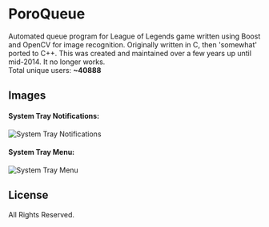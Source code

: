 PoroQueue
=========

Automated queue program for League of Legends game written using Boost and OpenCV for image recognition. 
Originally written in C, then 'somewhat' ported to C++.
This was created and maintained over a few years up until mid-2014. It no longer works.  
Total unique users: **~40888**

Images
-----

<h4>System Tray Notifications:</h4>

![System Tray Notifications](/../screenshots/screenshots/tray_notification.png?raw=true "System Tray Notifications")

<h4>System Tray Menu:</h4>

![System Tray Menu](/../screenshots/screenshots/tray_menu.png?raw=true "System Tray Menu")

License
----
All Rights Reserved.
